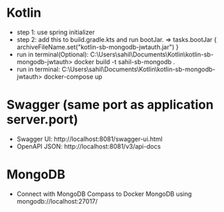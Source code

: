 # Kotlin
- step 1: use spring initializer 
- step 2: add this to build.gradle.kts and run bootJar. => tasks.bootJar {
archiveFileName.set("kotlin-sb-mongodb-jwtauth.jar")
}
- run in terminal(Optional): C:\Users\sahil\Documents\Kotlin\kotlin-sb-mongodb-jwtauth> docker build -t sahil-sb-mongodb .
- run in terminal: C:\Users\sahil\Documents\Kotlin\kotlin-sb-mongodb-jwtauth> docker-compose up

# Swagger (same port as application server.port)
- Swagger UI: http://localhost:8081/swagger-ui.html
- OpenAPI JSON: http://localhost:8081/v3/api-docs

# MongoDB
- Connect with MongoDB Compass to Docker MongoDB using mongodb://localhost:27017/